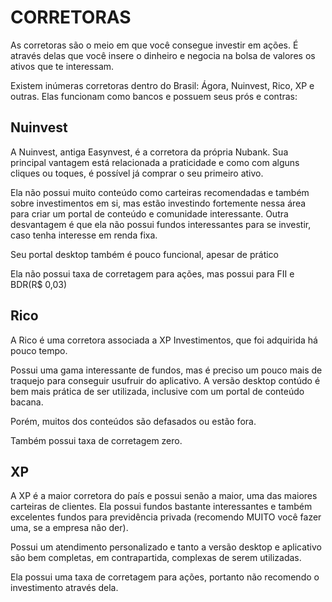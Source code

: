 # <b> CORRETORAS </b>

As corretoras são o meio em que você consegue investir em ações.
É através delas que você insere o dinheiro e negocia na bolsa de valores os ativos que te interessam.

Existem inúmeras corretoras dentro do Brasil: Ágora, Nuinvest, Rico, XP e outras.
Elas funcionam como bancos e possuem seus prós e contras:


## <b> Nuinvest </b>

A Nuinvest, antiga Easynvest, é a corretora da própria Nubank.
Sua principal vantagem está relacionada a praticidade e como com alguns cliques ou toques, é possível já comprar o seu primeiro ativo.

Ela não possui muito conteúdo como carteiras recomendadas e também sobre investimentos em si, mas estão investindo fortemente nessa área para criar um portal de conteúdo e comunidade interessante.
Outra desvantagem é que ela não possui fundos interessantes para se investir, caso tenha interesse em renda fixa.

Seu portal desktop também é pouco funcional, apesar de prático

Ela não possui taxa de corretagem para ações, mas possui para FII e BDR(R$ 0,03)

## <b> Rico </b>

A Rico é uma corretora associada a XP Investimentos, que foi adquirida há pouco tempo.

Possui uma gama interessante de fundos, mas é preciso um pouco mais de traquejo para conseguir usufruir do aplicativo.
A versão desktop contúdo é bem mais prática de ser utilizada, inclusive com um portal de conteúdo bacana.

Porém, muitos dos conteúdos são defasados ou estão fora.

Também possui taxa de corretagem zero.

## <b> XP </b>

A XP é a maior corretora do país e possui senão a maior, uma das maiores carteiras de clientes.
Ela possui fundos bastante interessantes e também excelentes fundos para previdência privada (recomendo MUITO você fazer uma, se a empresa não der).

Possui um atendimento personalizado e tanto a versão desktop e aplicativo são bem completas, em contrapartida, complexas de serem utilizadas.

Ela possui uma taxa de corretagem para ações, portanto não recomendo o investimento através dela.